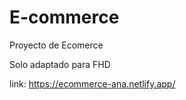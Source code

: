 # E-commerce
Proyecto de Ecomerce

Solo adaptado para FHD 

link: https://ecommerce-ana.netlify.app/
